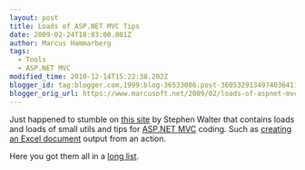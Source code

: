```yaml
---
layout: post
title: Loads of ASP.NET MVC Tips
date: 2009-02-24T10:03:00.001Z
author: Marcus Hammarberg
tags:
  - Tools
  - ASP.NET MVC
modified_time: 2010-12-14T15:22:38.202Z
blogger_id: tag:blogger.com,1999:blog-36533086.post-3605329134974036411
blogger_orig_url: https://www.marcusoft.net/2009/02/loads-of-aspnet-mvc-tips.html
---
```


Just happened to stumble on [this site](http://stephenwalther.com) by Stephen Walter that contains loads and loads of small utils and tips for [ASP.NET MVC](http://www.asp.net/mvc/) coding. Such as [creating an Excel document](http://stephenwalther.com/blog/archive/2008/06/16/asp-net-mvc-tip-2-create-a-custom-action-result-that-returns-microsoft-excel-documents.aspx) output from an action.

Here you got them all in a [long list](http://stephenwalther.com/blog/category/10.aspx?Show=All).
